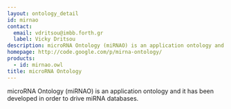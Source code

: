 ```yaml
---
layout: ontology_detail
id: mirnao
contact: 
  email: vdritsou@imbb.forth.gr
  label: Vicky Dritsou
description: microRNA Ontology (miRNAO) is an application ontology and it has been developed in order to drive miRNA databases.
homepage: http://code.google.com/p/mirna-ontology/
products: 
  - id: mirnao.owl
title: microRNA Ontology
---
```


microRNA Ontology (miRNAO) is an application ontology and it has been developed in order to drive miRNA databases.